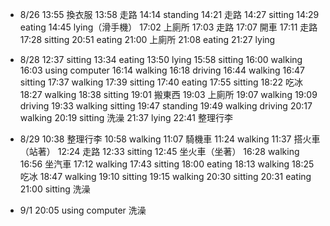 * 8/26 
	13:55 換衣服
	13:58 走路
	14:14 standing
	14:21 走路
	14:27 sitting
	14:29 eating
	14:45 lying（滑手機）
	17:02 上廁所
	17:03 走路
	17:07 開車
	17:11 走路
	17:28 sitting
	20:51 eating
	21:00 上廁所
	21:08 eating
	21:27 lying

* 8/28
	12:37 sitting
	13:34 eating
	13:50 lying
	15:58 sitting
	16:00 walking
	16:03 using computer 
	16:14 walking
	16:18 driving
	16:44 walking
	16:47 sitting
	17:37 walking
	17:39 sitting
	17:40 eating
	17:55 sitting
	18:22 吃冰
	18:27 walking
	18:38 sitting
	19:01 搬東西
	19:03 上廁所
	19:07 walking
	19:09 driving
	19:33 walking sitting
	19:47 standing
	19:49 walking driving
	20:17 walking 
	20:19 sitting
	洗澡
	21:37 lying
	22:41 整理行李

* 8/29
	10:38 整理行李
	10:58 walking
	11:07 騎機車
	11:24 walking
	11:37 搭火車（站著）
	12:24 走路
	12:33 sitting
	12:45 坐火車（坐著）
	16:28 walking 
	16:56 坐汽車
	17:12 walking 
	17:43 sitting 
	18:00 eating 
	18:13 walking 
	18:25 吃冰
	18:47 walking 
	19:10 sitting 
	19:15 walking 
	20:30 sitting 
	20:31 eating
	21:00 sitting 
	洗澡
* 9/1 
	20:05 using computer
	洗澡

